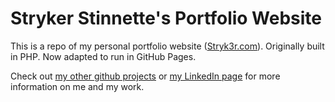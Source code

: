 # Stryker Stinnette's Portfolio Website

This is a repo of my personal portfolio website ([Stryk3r.com](http://www.stryk3r.com)). Originally built in PHP. Now adapted to run in GitHub Pages.

Check out [my other github projects](https://github.com/StrykerKent?tab=repositories) or [my LinkedIn page](https://www.linkedin.com/in/strykers) for more information on me and my work.
